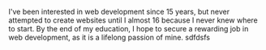 I've been interested in web development since 15 years, but never attempted to create websites until I almost 16 because I never knew where to start. By the end of my education, I hope to secure a rewarding job in web development, as it is a lifelong passion of mine.
sdfdsfs
